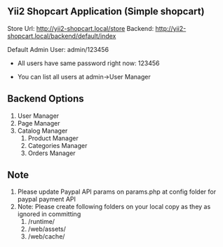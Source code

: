 Yii2 Shopcart Application (Simple shopcart)
--------------------------------------------

Store Url: http://yii2-shopcart.local/store
Backend: http://yii2-shopcart.local/backend/default/index

Default Admin User: admin/123456

- All users have same password right now: 123456

- You can list all users at admin->User Manager

Backend Options
---------------
1. User Manager
2. Page Manager
3. Catalog Manager
	1. Product Manager
	2. Categories Manager
	3. Orders Manager

	
Note
----
1. Please update Paypal API params on params.php at config folder for paypal payment API
2. Note: Please create following folders on your local copy as they as ignored in committing
	1. /runtime/
	2. /web/assets/
	3. /web/cache/